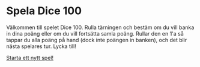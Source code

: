 Spela Dice 100
========================

Välkommen till spelet Dice 100. Rulla tärningen och bestäm om du vill banka in dina poäng eller om du vill fortsätta samla poäng. Rullar den en 1'a så tappar du alla poäng på hand (dock inte poängen in banken), och det blir nästa spelares tur. Lycka till!

[Starta ett nytt spel!](dice/init)
